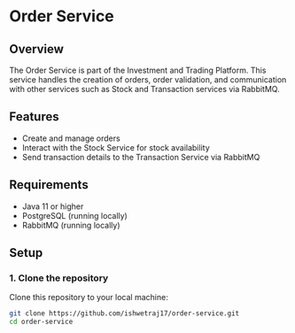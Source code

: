 # Order Service

## Overview
The Order Service is part of the Investment and Trading Platform. This service handles the creation of orders, order validation, and communication with other services such as Stock and Transaction services via RabbitMQ.

## Features
- Create and manage orders
- Interact with the Stock Service for stock availability
- Send transaction details to the Transaction Service via RabbitMQ

## Requirements
- Java 11 or higher
- PostgreSQL (running locally)
- RabbitMQ (running locally)

## Setup

### 1. Clone the repository
Clone this repository to your local machine:
```bash
git clone https://github.com/ishwetraj17/order-service.git
cd order-service
